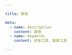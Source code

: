 ```yaml
---

title: 其他

meta:
  - name: description
    content: 其他
  - name: keywords
    content: 开发工具，效率工具

---
```

